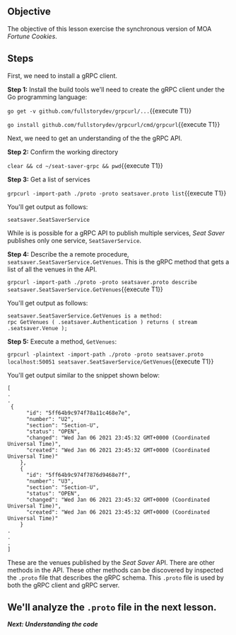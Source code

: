 ## Objective
The objective of this lesson exercise the synchronous version of MOA *Fortune Cookies*.

## Steps

First, we need to install a gRPC client.

**Step 1:** Install the build tools we'll need to create the gRPC client under the Go programming language:

`go get -v github.com/fullstorydev/grpcurl/...`{{execute T1}}

`go install github.com/fullstorydev/grpcurl/cmd/grpcurl`{{execute T1}}

Next, we need to get an understanding of the the gRPC API.

**Step 2:** Confirm the working directory

`clear && cd ~/seat-saver-grpc && pwd`{{execute T1}}

**Step 3:** Get a list of services

`grpcurl -import-path ./proto -proto seatsaver.proto list`{{execute T1}}

You'll get output as follows:

`seatsaver.SeatSaverService`

While is is possible for a gRPC API to publish multiple services, *Seat Saver* publishes only one service, `SeatSaverService`.

**Step 4:** Describe the a remote procedure, `seatsaver.SeatSaverService.GetVenues`. This is the gRPC method that gets a list of all the venues in the API.

`grpcurl -import-path ./proto -proto seatsaver.proto describe seatsaver.SeatSaverService.GetVenues`{{execute T1}}

You'll get output as follows:

```
seatsaver.SeatSaverService.GetVenues is a method:
rpc GetVenues ( .seatsaver.Authentication ) returns ( stream .seatsaver.Venue );

```

**Step 5:**  Execute a method, `GetVenues`:

`grpcurl -plaintext -import-path ./proto -proto seatsaver.proto localhost:50051 seatsaver.SeatSaverService/GetVenues`{{execute T1}}

You'll get output similar to the snippet shown below:

```
[
.
.
 {
      "id": "5ff64b9c974f78a11c468e7e",
      "number": "U2",
      "section": "Section-U",
      "status": "OPEN",
      "changed": "Wed Jan 06 2021 23:45:32 GMT+0000 (Coordinated Universal Time)",
      "created": "Wed Jan 06 2021 23:45:32 GMT+0000 (Coordinated Universal Time)"
    },
    {
      "id": "5ff64b9c974f7876d9468e7f",
      "number": "U3",
      "section": "Section-U",
      "status": "OPEN",
      "changed": "Wed Jan 06 2021 23:45:32 GMT+0000 (Coordinated Universal Time)",
      "created": "Wed Jan 06 2021 23:45:32 GMT+0000 (Coordinated Universal Time)"
    }
.
.
.
]
```

These are the venues published by the *Seat Saver* API. There are other methods in the API. These other methods can be discovered by inspected the `.proto` file that describes the gRPC schema. This `.proto` file is used by both the gRPC client and gRPC server.

We'll analyze the `.proto` file in the next lesson.
---

***Next: Understanding the code***